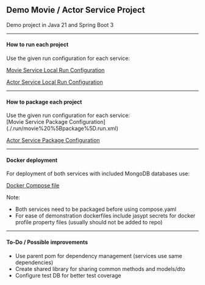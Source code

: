 <h2>Demo Movie / Actor Service Project</h3>

Demo project in Java 21 and Spring Boot 3
<hr>
<h4>How to run each project</h4>
Use the given run configuration for each service:<br>

[Movie Service Local Run Configuration](./.run/MovieApplication.run.xml)

[Actor Service Local Run Configuration](./.run/ActorApplication.run.xml)
<hr>

<h4>How to package each project</h4>
Use the given run configuration for each service:<br>
[Movie Service Package Configuration](./.run/movie%20%5Bpackage%5D.run.xml)

[Actor Service Package Configuration](./.run/actor%20%5Bpackage%5D.run.xml)
<hr>
<h4>Docker deployment</h4>
For deployment of both services with included MongoDB databases use:<br>

[Docker Compose file](./compose.yaml)

Note:
<ul>
<li>Both services need to be packaged before using compose.yaml</li>
<li>For ease of demonstration dockerfiles include jasypt secrets for docker profile property files (usually should not be added to repo)
</li>
</ul>
<hr>
<h4>To-Do / Possible improvements </h4>
<ul>
<li>Use parent pom for dependency management (services use same dependencies)
</li>
<li>Create shared library for sharing common methods and models/dto
</li>
<li>Configure test DB for better test coverage
</li>
</ul>